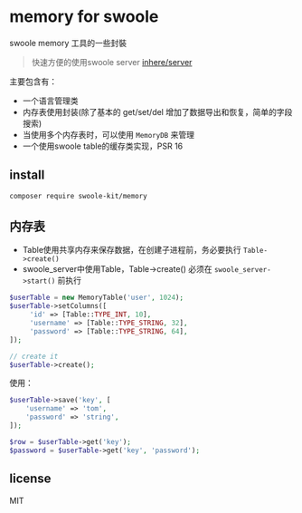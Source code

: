 # memory for swoole

swoole memory 工具的一些封裝

> 快速方便的使用swoole server [inhere/server](https://github.com/inhere/php-server)

主要包含有：

- 一个语言管理类
- 内存表使用封装(除了基本的 get/set/del 增加了数据导出和恢复，简单的字段搜索)
- 当使用多个内存表时，可以使用 `MemoryDB` 来管理
- 一个使用swoole table的缓存类实现，PSR 16

## install

```bash
composer require swoole-kit/memory
```

## 内存表

* Table使用共享内存来保存数据，在创建子进程前，务必要执行 `Table->create()`
* swoole_server中使用Table，Table->create() 必须在 `swoole_server->start()` 前执行

```php
$userTable = new MemoryTable('user', 1024);
$userTable->setColumns([
     'id' => [Table::TYPE_INT, 10],
     'username' => [Table::TYPE_STRING, 32],
     'password' => [Table::TYPE_STRING, 64],
]);

// create it
$userTable->create();
```

使用：

```php
$userTable->save('key', [
    'username' => 'tom',
    'password' => 'string',
]);

$row = $userTable->get('key');
$password = $userTable->get('key', 'password');
```

## license

MIT
